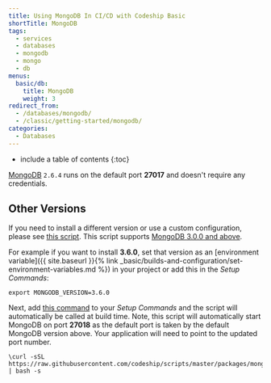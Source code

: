 ```yaml
---
title: Using MongoDB In CI/CD with Codeship Basic
shortTitle: MongoDB
tags:
  - services
  - databases
  - mongodb
  - mongo
  - db
menus:
  basic/db:
    title: MongoDB
    weight: 3
redirect_from:
  - /databases/mongodb/
  - /classic/getting-started/mongodb/
categories:
  - Databases  
---
```


* include a table of contents
{:toc}

[MongoDB](https://www.mongodb.com) `2.6.4` runs on the default port **27017** and doesn't require any credentials.

## Other Versions

If you need to install a different version or use a custom configuration, please see [this script](https://github.com/codeship/scripts/blob/master/packages/mongodb.sh). This script supports [MongoDB 3.0.0 and above](https://docs.mongodb.com/manual/release-notes).

For example if you want to install **3.6.0**, set that version as an [environment variable]({{ site.baseurl }}{% link _basic/builds-and-configuration/set-environment-variables.md %}) in your project or add this in the _Setup Commands_:

```
export MONGODB_VERSION=3.6.0
```

Next, add [this command](https://github.com/codeship/scripts/blob/master/packages/mongodb.sh#L10) to your _Setup Commands_ and the script will automatically be called at build time. Note, this script will automatically start MongoDB on port **27018** as the default port is taken by the default MongoDB version above. Your application will need to point to the updated port number.

```
\curl -sSL https://raw.githubusercontent.com/codeship/scripts/master/packages/mongodb.sh | bash -s
```
